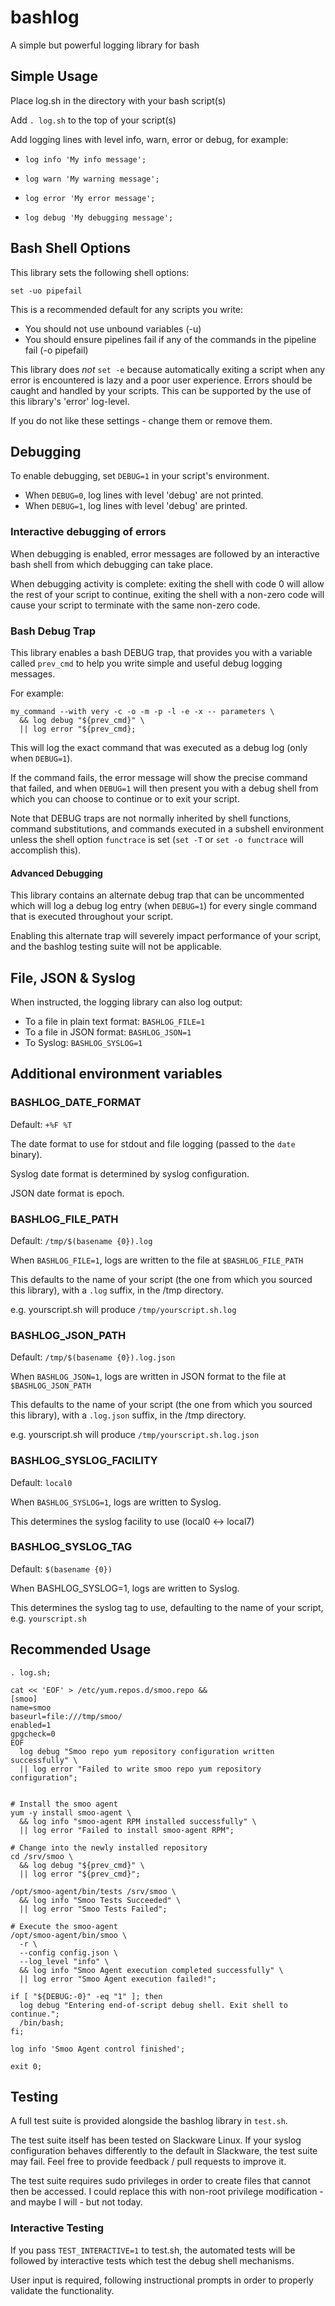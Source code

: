 # bashlog

A simple but powerful logging library for bash

## Simple Usage

Place log.sh in the directory with your bash script(s)

Add `. log.sh` to the top of your script(s)

Add logging lines with level info, warn, error or debug, for example:

  * `log info 'My info message';`

  * `log warn 'My warning message';`

  * `log error 'My error message';`

  * `log debug 'My debugging message';`


## Bash Shell Options

This library sets the following shell options:

`set -uo pipefail`

This is a recommended default for any scripts you write:
  * You should not use unbound variables (-u)
  * You should ensure pipelines fail if any of the commands in the pipeline fail (-o pipefail)

This library does _not_ `set -e` because automatically exiting a script
when any error is encountered is lazy and a poor user experience.
Errors should be caught and handled by your scripts.
This can be supported by the use of this library's 'error' log-level.

If you do not like these settings - change them or remove them.

## Debugging

To enable debugging, set `DEBUG=1` in your script's environment.

  * When `DEBUG=0`, log lines with level 'debug' are not printed.
  * When `DEBUG=1`, log lines with level 'debug' are printed.

### Interactive debugging of errors

When debugging is enabled, error messages are followed by an interactive
bash shell from which debugging can take place.

When debugging activity is complete: exiting the shell with code 0
will allow the rest of your script to continue, exiting the shell
with a non-zero code will cause your script to terminate with the
same non-zero code.

### Bash Debug Trap

This library enables a bash DEBUG trap, that provides you with
a variable called `prev_cmd` to help you write simple and useful
debug logging messages.

For example:

```
my_command --with very -c -o -m -p -l -e -x -- parameters \
  && log debug "${prev_cmd}" \
  || log error "${prev_cmd};
```

This will log the exact command that was executed as a debug log
(only when `DEBUG=1`).

If the command fails, the error message will show the precise command
that failed, and when `DEBUG=1` will then present you with a debug
shell from which you can choose to continue or to exit your script.

Note that DEBUG traps are not normally inherited by shell functions,
command substitutions, and commands executed in a subshell environment
unless the shell option `functrace` is set
(`set -T` or `set -o functrace` will accomplish this).

#### Advanced Debugging

This library contains an alternate debug trap that can be uncommented
which will log a debug log entry (when `DEBUG=1`) for every single
command that is executed throughout your script.

Enabling this alternate trap will severely impact performance of
your script, and the bashlog testing suite will not be applicable.

## File, JSON & Syslog

When instructed, the logging library can also log output:
  * To a file in plain text format: `BASHLOG_FILE=1`
  * To a file in JSON format: `BASHLOG_JSON=1`
  * To Syslog: `BASHLOG_SYSLOG=1`

## Additional environment variables

### BASHLOG_DATE_FORMAT

Default: `+%F %T`

The date format to use for stdout and file logging (passed to the `date` binary).

Syslog date format is determined by syslog configuration.

JSON date format is epoch.

### BASHLOG_FILE_PATH

Default: `/tmp/$(basename {0}).log`

When `BASHLOG_FILE=1`, logs are written to the file at `$BASHLOG_FILE_PATH`

This defaults to the name of your script (the one from which you sourced this library),
with a `.log` suffix, in the /tmp directory.

e.g. yourscript.sh will produce `/tmp/yourscript.sh.log`

### BASHLOG_JSON_PATH

Default: `/tmp/$(basename {0}).log.json`

When `BASHLOG_JSON=1`, logs are written in JSON format to the file at `$BASHLOG_JSON_PATH`

This defaults to the name of your script (the one from which you sourced this library),
with a `.log.json` suffix, in the /tmp directory.

e.g. yourscript.sh will produce `/tmp/yourscript.sh.log.json`

### BASHLOG_SYSLOG_FACILITY

Default: `local0`

When `BASHLOG_SYSLOG=1`, logs are written to Syslog.

This determines the syslog facility to use (local0 <-> local7)

### BASHLOG_SYSLOG_TAG

Default: `$(basename {0})`

When BASHLOG_SYSLOG=1, logs are written to Syslog.

This determines the syslog tag to use, defaulting to the name of your script,
e.g. `yourscript.sh`

## Recommended Usage

```
. log.sh;

cat << 'EOF' > /etc/yum.repos.d/smoo.repo &&
[smoo]
name=smoo
baseurl=file:///tmp/smoo/
enabled=1
gpgcheck=0
EOF
  log debug "Smoo repo yum repository configuration written successfully" \
  || log error "Failed to write smoo repo yum repository configuration";


# Install the smoo agent
yum -y install smoo-agent \
  && log info "smoo-agent RPM installed successfully" \
  || log error "Failed to install smoo-agent RPM";

# Change into the newly installed repository
cd /srv/smoo \
  && log debug "${prev_cmd}" \
  || log error "${prev_cmd}";

/opt/smoo-agent/bin/tests /srv/smoo \
  && log info "Smoo Tests Succeeded" \
  || log error "Smoo Tests Failed";

# Execute the smoo-agent
/opt/smoo-agent/bin/smoo \
  -r \
  --config config.json \
  --log_level "info" \
  && log info "Smoo Agent execution completed successfully" \
  || log error "Smoo Agent execution failed!";

if [ "${DEBUG:-0}" -eq "1" ]; then
  log debug "Entering end-of-script debug shell. Exit shell to continue.";
  /bin/bash;
fi;

log info 'Smoo Agent control finished';

exit 0;
```

## Testing

A full test suite is provided alongside the bashlog library in `test.sh`.

The test suite itself has been tested on Slackware Linux. If your syslog
configuration behaves differently to the default in Slackware, the test
suite may fail. Feel free to provide feedback / pull requests to improve it.

The test suite requires sudo privileges in order to create files that
cannot then be accessed. I could replace this with non-root privilege
modification - and maybe I will - but not today.

### Interactive Testing

If you pass `TEST_INTERACTIVE=1` to test.sh, the automated tests will be
followed by interactive tests which test the debug shell mechanisms.

User input is required, following instructional prompts in order to
properly validate the functionality.
